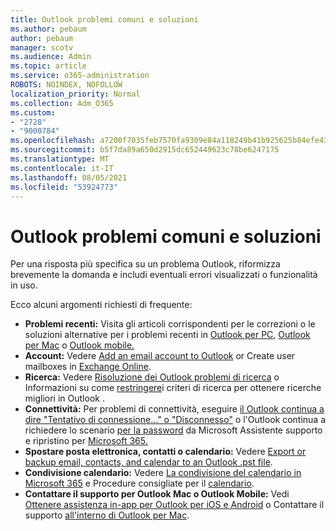 ```yaml
---
title: Outlook problemi comuni e soluzioni
ms.author: pebaum
author: pebaum
manager: scotv
ms.audience: Admin
ms.topic: article
ms.service: o365-administration
ROBOTS: NOINDEX, NOFOLLOW
localization_priority: Normal
ms.collection: Adm_O365
ms.custom:
- "2728"
- "9000784"
ms.openlocfilehash: a7200f7035feb7570fa9309e84a118249b41b925625b84efe43e7c5f480daeca
ms.sourcegitcommit: b5f7da89a650d2915dc652449623c78be6247175
ms.translationtype: MT
ms.contentlocale: it-IT
ms.lasthandoff: 08/05/2021
ms.locfileid: "53924773"
---
```

# <a name="outlook-common-issues-and-resolutions"></a>Outlook problemi comuni e soluzioni

Per una risposta più specifica su un problema Outlook, riformizza brevemente la domanda e includi eventuali errori visualizzati o funzionalità in uso.

Ecco alcuni argomenti richiesti di frequente:

- **Problemi recenti:**  Visita gli articoli corrispondenti per le correzioni o le soluzioni alternative per i problemi recenti in [Outlook per PC,](https://support.office.com/article/ecf61305-f84f-4e13-bb73-95a214ac1230) [Outlook per Mac](https://support.office.com/article/54afa5e3-db38-422a-9d94-3b55330ded8e) o [Outlook mobile.](https://support.office.com/article/a264ef01-9c88-48fb-9285-7017e4f31f02)
- **Account:**  Vedere [Add an email account to Outlook](https://support.office.com/article/6e27792a-9267-4aa4-8bb6-c84ef146101b) or Create user mailboxes in [Exchange Online](https://docs.microsoft.com/Exchange/recipients-in-exchange-online/create-user-mailboxes).
- **Ricerca:**  Vedere [Risoluzione dei Outlook problemi di ricerca](https://support.office.com/article/2556b11f-f4d8-46be-b0a7-de33a3f4f066) o Informazioni su come [restringere](https://support.office.com/article/D824D1E9-A255-4C8A-8553-276FB895A8DA)i criteri di ricerca per ottenere ricerche migliori in Outlook .
- **Connettività:**  Per problemi di connettività, eseguire [il Outlook continua a dire "Tentativo di connessione..." o "Disconnesso"](https://aka.ms/SaRA-OutlookDisconnect) o l'Outlook continua a richiedere lo scenario [per la password](https://aka.ms/SaRA-OutlookPwdPrompt) da Microsoft Assistente supporto e ripristino per [Microsoft 365.](https://diagnostics.outlook.com/#/)
- **Spostare posta elettronica, contatti o calendario:**  Vedere [Export or backup email, contacts, and calendar to an Outlook .pst file](https://support.office.com/article/14252b52-3075-4e9b-be4e-ff9ef1068f91).
- **Condivisione calendario:**  Vedere [La condivisione del calendario in Microsoft 365](https://support.office.com/article/b576ecc3-0945-4d75-85f1-5efafb8a37b4) e Procedure consigliate per il [calendario](https://support.office.com/article/D93F72D3-2361-4E0D-8D6A-5C4939C17F39).
- **Contattare il supporto per Outlook Mac o Outlook Mobile:**  Vedi [Ottenere assistenza in-app per Outlook per iOS e Android](https://support.office.com/article/218a22d1-9fa5-4889-b689-de1c63493243) o Contattare il supporto [all'interno di Outlook per Mac](https://support.office.com/article/d0410177-8e65-4487-93f7-206a3a3d71a8).
